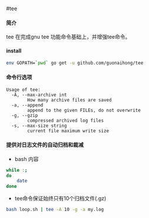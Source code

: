 #tee

#### 简介
tee 在完成gnu tee 功能命令基础上，并增强tee命令。

#### install
```bash
env GOPATH=`pwd` go get -u github.com/guonaihong/tee
```

#### 命令行选项
```console
Usage of tee:
  -A, --max-archive int
    	How many archive files are saved
  -a, --append
    	append to the given FILEs, do not overwrite
  -g, --gzip
    	compressed archived log files
  -s, --max-size string
    	current file maximum write size
```

#### 提供对日志文件的自动归档和裁减
* bash 内容
```bash
while :;
do
    date
done
```

* tee命令保证始终只有10个归档文件(.gz)
```bash
bash loop.sh | tee -A 10 -g -a my.log
```

